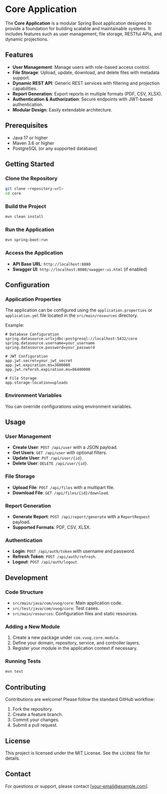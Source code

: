 # Core Application

The **Core Application** is a modular Spring Boot application designed to provide a foundation for building scalable and maintainable systems. It includes features such as user management, file storage, RESTful APIs, and dynamic projections.

## Features

- **User Management**: Manage users with role-based access control.
- **File Storage**: Upload, update, download, and delete files with metadata support.
- **Dynamic REST API**: Generic REST services with filtering and projection capabilities.
- **Report Generation**: Export reports in multiple formats (PDF, CSV, XLSX).
- **Authentication & Authorization**: Secure endpoints with JWT-based authentication.
- **Modular Design**: Easily extendable architecture.

## Prerequisites

- Java 17 or higher
- Maven 3.6 or higher
- PostgreSQL (or any supported database)

## Getting Started

### Clone the Repository

```bash
git clone <repository-url>
cd core
```

### Build the Project

```bash
mvn clean install
```

### Run the Application

```bash
mvn spring-boot:run
```

### Access the Application

- **API Base URL**: `http://localhost:8080`
- **Swagger UI**: `http://localhost:8080/swagger-ui.html` (if enabled)

## Configuration

### Application Properties

The application can be configured using the `application.properties` or `application.yml` file located in the `src/main/resources` directory.

Example:

```properties
# Database Configuration
spring.datasource.url=jdbc:postgresql://localhost:5432/core
spring.datasource.username=your_username
spring.datasource.password=your_password

# JWT Configuration
app.jwt.secret=your_jwt_secret
app.jwt.expiration.ms=3600000
app.jwt.refersh.expiration.ms=86400000

# File Storage
app.storage-location=uploads
```

### Environment Variables

You can override configurations using environment variables.

## Usage

### User Management

- **Create User**: `POST /api/user` with a JSON payload.
- **Get Users**: `GET /api/user` with optional filters.
- **Update User**: `PUT /api/user/{id}`.
- **Delete User**: `DELETE /api/user/{id}`.

### File Storage

- **Upload File**: `POST /api/files` with a multipart file.
- **Download File**: `GET /api/files/{id}/download`.

### Report Generation

- **Generate Report**: `POST /api/report/generate` with a `ReportRequest` payload.
- **Supported Formats**: PDF, CSV, XLSX.

### Authentication

- **Login**: `POST /api/auth/token` with username and password.
- **Refresh Token**: `POST /api/auth/refresh`.
- **Logout**: `POST /api/auth/logout`.

## Development

### Code Structure

- `src/main/java/com/vuog/core`: Main application code.
- `src/test/java/com/vuog/core`: Test cases.
- `src/main/resources`: Configuration files and static resources.

### Adding a New Module

1. Create a new package under `com.vuog.core.module`.
2. Define your domain, repository, service, and controller layers.
3. Register your module in the application context if necessary.

### Running Tests

```bash
mvn test
```

## Contributing

Contributions are welcome! Please follow the standard GitHub workflow:

1. Fork the repository.
2. Create a feature branch.
3. Commit your changes.
4. Submit a pull request.

## License

This project is licensed under the MIT License. See the `LICENSE` file for details.

## Contact

For questions or support, please contact [your-email@example.com].
